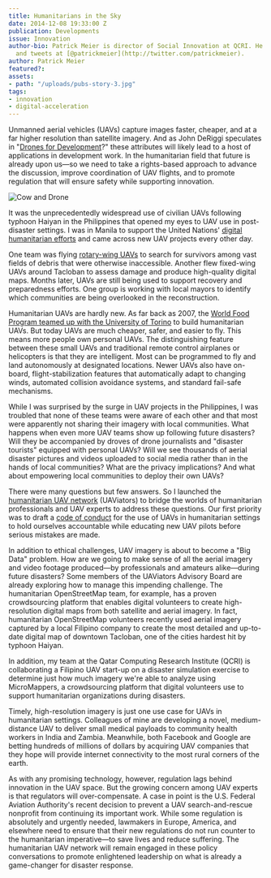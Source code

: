 ```yaml
---
title: Humanitarians in the Sky
date: 2014-12-08 19:33:00 Z
publication: Developments
issue: Innovation
author-bio: Patrick Meier is director of Social Innovation at QCRI. He blogs at iRevolution
  and tweets at [@patrickmeier](http://twitter.com/patrickmeier).
author: Patrick Meier
featured?: 
assets:
- path: "/uploads/pubs-story-3.jpg"
tags:
- innovation
- digital-acceleration
---
```


Unmanned aerial vehicles (UAVs) capture images faster, cheaper, and at a far higher resolution than satellite imagery. And as John DeRiggi speculates in "<a href="/articles/drones-for-development">Drones for Development</a>?" these attributes will likely lead to a host of applications in development work. In the humanitarian field that future is already upon us—so we need to take a rights-based approach to advance the discussion, improve coordination of UAV flights, and to promote regulation that will ensure safety while supporting innovation.




![Cow and Drone](/uploads/pubs-story-3.jpg "Photo Credit: flickr.com/photos/minhocos") 

It was the unprecedentedly widespread use of civilian UAVs following typhoon Haiyan in the Philippines that opened my eyes to UAV use in post-disaster settings. I was in Manila to support the United Nations' <a href="http://www.digitalhumanitarians.com/">digital humanitarian efforts</a> and came across new UAV projects every other day.

One team was flying <a href="http://irevolution.net/2013/12/05/uavs-in-disaster-response/">rotary-wing UAVs</a> to search for survivors among vast fields of debris that were otherwise inaccessible. Another flew fixed-wing UAVs around Tacloban to assess damage and produce high-quality digital maps. Months later, UAVs are still being used to support recovery and preparedness efforts. One group is working with local mayors to identify which communities are being overlooked in the reconstruction.

Humanitarian UAVs are hardly new. As far back as 2007, the <a href="http://irevolution.net/2008/04/09/un-world-food-program-to-use-uavs/">World Food Program teamed up with the University of Torino</a> to build humanitarian UAVs. But today UAVs are much cheaper, safer, and easier to fly. This means more people own personal UAVs. The distinguishing feature between these small UAVs and traditional remote control airplanes or helicopters is that they are intelligent. Most can be programmed to fly and land autonomously at designated locations. Newer UAVs also have on-board, flight-stabilization features that automatically adapt to changing winds, automated collision avoidance systems, and standard fail-safe mechanisms.

While I was surprised by the surge in UAV projects in the Philippines, I was troubled that none of these teams were aware of each other and that most were apparently not sharing their imagery with local communities. What happens when even more UAV teams show up following future disasters? Will they be accompanied by droves of drone journalists and "disaster tourists" equipped with personal UAVs? Will we see thousands of aerial disaster pictures and videos uploaded to social media rather than in the hands of local communities? What are the privacy implications? And what about empowering local communities to deploy their own UAVs?

There were many questions but few answers. So I launched the <a href="http://uaviators.org/">humanitarian UAV network</a> (UAViators) to bridge the worlds of humanitarian professionals and UAV experts to address these questions. Our first priority was to draft a <a href="http://uaviators.org/docs">code of conduct</a> for the use of UAVs in humanitarian settings to hold ourselves accountable while educating new UAV pilots before serious mistakes are made.

In addition to ethical challenges, UAV imagery is about to become a "Big Data" problem. How are we going to make sense of all the aerial imagery and video footage produced—by professionals and amateurs alike—during future disasters? Some members of the UAViators Advisory Board are already exploring how to manage this impending challenge. The humanitarian OpenStreetMap team, for example, has a proven crowdsourcing platform that enables digital volunteers to create high-resolution digital maps from both satellite and aerial imagery. In fact, humanitarian OpenStreetMap volunteers recently used aerial imagery captured by a local Filipino company to create the most detailed and up-to-date digital map of downtown Tacloban, one of the cities hardest hit by typhoon Haiyan.

In addition, my team at the Qatar Computing Research Institute (QCRI) is collaborating a Filipino UAV start-up on a disaster simulation exercise to determine just how much imagery we're able to analyze using MicroMappers, a crowdsourcing platform that digital volunteers use to support humanitarian organizations during disasters.

Timely, high-resolution imagery is just one use case for UAVs in humanitarian settings. Colleagues of mine are developing a novel, medium-distance UAV to deliver small medical payloads to community health workers in India and Zambia. Meanwhile, both Facebook and Google are betting hundreds of millions of dollars by acquiring UAV companies that they hope will provide internet connectivity to the most rural corners of the earth.

As with any promising technology, however, regulation lags behind innovation in the UAV space. But the growing concern among UAV experts is that regulators will over-compensate. A case in point is the U.S. Federal Aviation Authority's recent decision to prevent a UAV search-and-rescue nonprofit from continuing its important work. While some regulation is absolutely and urgently needed, lawmakers in Europe, America, and elsewhere need to ensure that their new regulations do not run counter to the humanitarian imperative—to save lives and reduce suffering. The humanitarian UAV network will remain engaged in these policy conversations to promote enlightened leadership on what is already a game-changer for disaster response.
